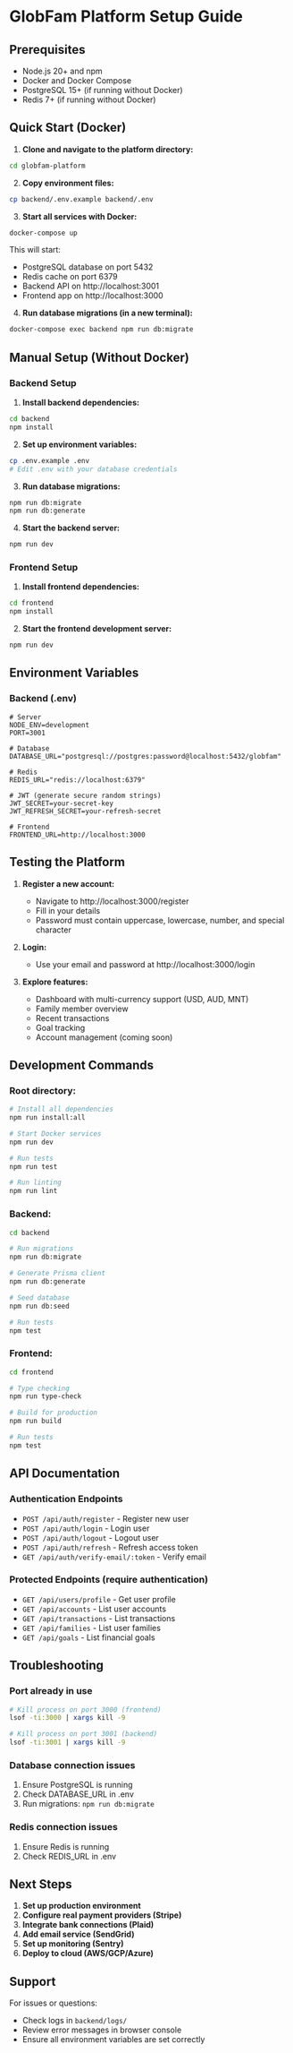 # GlobFam Platform Setup Guide

## Prerequisites

- Node.js 20+ and npm
- Docker and Docker Compose
- PostgreSQL 15+ (if running without Docker)
- Redis 7+ (if running without Docker)

## Quick Start (Docker)

1. **Clone and navigate to the platform directory:**
```bash
cd globfam-platform
```

2. **Copy environment files:**
```bash
cp backend/.env.example backend/.env
```

3. **Start all services with Docker:**
```bash
docker-compose up
```

This will start:
- PostgreSQL database on port 5432
- Redis cache on port 6379
- Backend API on http://localhost:3001
- Frontend app on http://localhost:3000

4. **Run database migrations (in a new terminal):**
```bash
docker-compose exec backend npm run db:migrate
```

## Manual Setup (Without Docker)

### Backend Setup

1. **Install backend dependencies:**
```bash
cd backend
npm install
```

2. **Set up environment variables:**
```bash
cp .env.example .env
# Edit .env with your database credentials
```

3. **Run database migrations:**
```bash
npm run db:migrate
npm run db:generate
```

4. **Start the backend server:**
```bash
npm run dev
```

### Frontend Setup

1. **Install frontend dependencies:**
```bash
cd frontend
npm install
```

2. **Start the frontend development server:**
```bash
npm run dev
```

## Environment Variables

### Backend (.env)
```env
# Server
NODE_ENV=development
PORT=3001

# Database
DATABASE_URL="postgresql://postgres:password@localhost:5432/globfam"

# Redis
REDIS_URL="redis://localhost:6379"

# JWT (generate secure random strings)
JWT_SECRET=your-secret-key
JWT_REFRESH_SECRET=your-refresh-secret

# Frontend
FRONTEND_URL=http://localhost:3000
```

## Testing the Platform

1. **Register a new account:**
   - Navigate to http://localhost:3000/register
   - Fill in your details
   - Password must contain uppercase, lowercase, number, and special character

2. **Login:**
   - Use your email and password at http://localhost:3000/login

3. **Explore features:**
   - Dashboard with multi-currency support (USD, AUD, MNT)
   - Family member overview
   - Recent transactions
   - Goal tracking
   - Account management (coming soon)

## Development Commands

### Root directory:
```bash
# Install all dependencies
npm run install:all

# Start Docker services
npm run dev

# Run tests
npm run test

# Run linting
npm run lint
```

### Backend:
```bash
cd backend

# Run migrations
npm run db:migrate

# Generate Prisma client
npm run db:generate

# Seed database
npm run db:seed

# Run tests
npm test
```

### Frontend:
```bash
cd frontend

# Type checking
npm run type-check

# Build for production
npm run build

# Run tests
npm test
```

## API Documentation

### Authentication Endpoints
- `POST /api/auth/register` - Register new user
- `POST /api/auth/login` - Login user
- `POST /api/auth/logout` - Logout user
- `POST /api/auth/refresh` - Refresh access token
- `GET /api/auth/verify-email/:token` - Verify email

### Protected Endpoints (require authentication)
- `GET /api/users/profile` - Get user profile
- `GET /api/accounts` - List user accounts
- `GET /api/transactions` - List transactions
- `GET /api/families` - List user families
- `GET /api/goals` - List financial goals

## Troubleshooting

### Port already in use
```bash
# Kill process on port 3000 (frontend)
lsof -ti:3000 | xargs kill -9

# Kill process on port 3001 (backend)
lsof -ti:3001 | xargs kill -9
```

### Database connection issues
1. Ensure PostgreSQL is running
2. Check DATABASE_URL in .env
3. Run migrations: `npm run db:migrate`

### Redis connection issues
1. Ensure Redis is running
2. Check REDIS_URL in .env

## Next Steps

1. **Set up production environment**
2. **Configure real payment providers (Stripe)**
3. **Integrate bank connections (Plaid)**
4. **Add email service (SendGrid)**
5. **Set up monitoring (Sentry)**
6. **Deploy to cloud (AWS/GCP/Azure)**

## Support

For issues or questions:
- Check logs in `backend/logs/`
- Review error messages in browser console
- Ensure all environment variables are set correctly